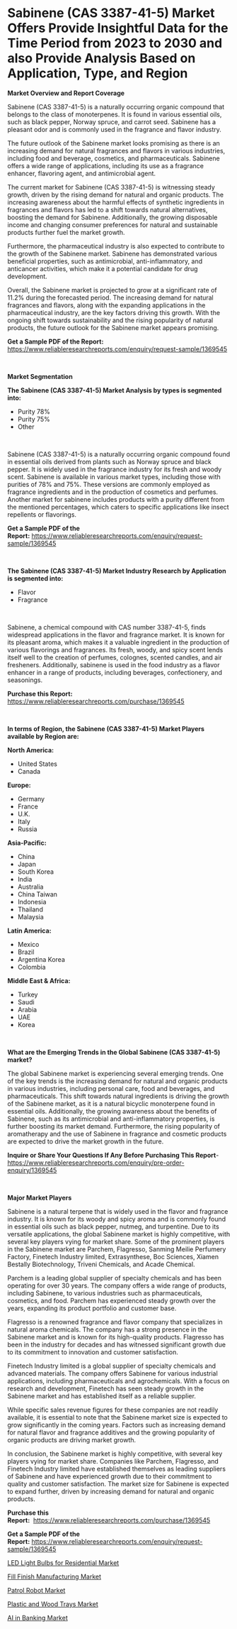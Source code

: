 <p><h1>Sabinene (CAS 3387-41-5) Market Offers Provide Insightful Data for the Time Period from 2023 to 2030 and also Provide Analysis Based on Application, Type, and Region</h1></p><p><strong>Market Overview and Report Coverage</strong></p>
<p><p>Sabinene (CAS 3387-41-5) is a naturally occurring organic compound that belongs to the class of monoterpenes. It is found in various essential oils, such as black pepper, Norway spruce, and carrot seed. Sabinene has a pleasant odor and is commonly used in the fragrance and flavor industry.</p><p>The future outlook of the Sabinene market looks promising as there is an increasing demand for natural fragrances and flavors in various industries, including food and beverage, cosmetics, and pharmaceuticals. Sabinene offers a wide range of applications, including its use as a fragrance enhancer, flavoring agent, and antimicrobial agent.</p><p>The current market for Sabinene (CAS 3387-41-5) is witnessing steady growth, driven by the rising demand for natural and organic products. The increasing awareness about the harmful effects of synthetic ingredients in fragrances and flavors has led to a shift towards natural alternatives, boosting the demand for Sabinene. Additionally, the growing disposable income and changing consumer preferences for natural and sustainable products further fuel the market growth.</p><p>Furthermore, the pharmaceutical industry is also expected to contribute to the growth of the Sabinene market. Sabinene has demonstrated various beneficial properties, such as antimicrobial, anti-inflammatory, and anticancer activities, which make it a potential candidate for drug development.</p><p>Overall, the Sabinene market is projected to grow at a significant rate of 11.2% during the forecasted period. The increasing demand for natural fragrances and flavors, along with the expanding applications in the pharmaceutical industry, are the key factors driving this growth. With the ongoing shift towards sustainability and the rising popularity of natural products, the future outlook for the Sabinene market appears promising.</p></p>
<p><strong>Get a Sample PDF of the Report:</strong> <a href="https://www.reliableresearchreports.com/enquiry/request-sample/1369545">https://www.reliableresearchreports.com/enquiry/request-sample/1369545</a></p>
<p>&nbsp;</p>
<p><strong>Market Segmentation</strong></p>
<p><strong>The Sabinene (CAS 3387-41-5) Market Analysis by types is segmented into:</strong></p>
<p><ul><li>Purity 78%</li><li>Purity 75%</li><li>Other</li></ul></p>
<p>&nbsp;</p>
<p><p>Sabinene (CAS 3387-41-5) is a naturally occurring organic compound found in essential oils derived from plants such as Norway spruce and black pepper. It is widely used in the fragrance industry for its fresh and woody scent. Sabinene is available in various market types, including those with purities of 78% and 75%. These versions are commonly employed as fragrance ingredients and in the production of cosmetics and perfumes. Another market for sabinene includes products with a purity different from the mentioned percentages, which caters to specific applications like insect repellents or flavorings.</p></p>
<p><strong>Get a Sample PDF of the Report:</strong>&nbsp;<a href="https://www.reliableresearchreports.com/enquiry/request-sample/1369545">https://www.reliableresearchreports.com/enquiry/request-sample/1369545</a></p>
<p>&nbsp;</p>
<p><strong>The Sabinene (CAS 3387-41-5) Market Industry Research by Application is segmented into:</strong></p>
<p><ul><li>Flavor</li><li>Fragrance</li></ul></p>
<p>&nbsp;</p>
<p><p>Sabinene, a chemical compound with CAS number 3387-41-5, finds widespread applications in the flavor and fragrance market. It is known for its pleasant aroma, which makes it a valuable ingredient in the production of various flavorings and fragrances. Its fresh, woody, and spicy scent lends itself well to the creation of perfumes, colognes, scented candles, and air fresheners. Additionally, sabinene is used in the food industry as a flavor enhancer in a range of products, including beverages, confectionery, and seasonings.</p></p>
<p><strong>Purchase this Report:</strong>&nbsp; <a href="https://www.reliableresearchreports.com/purchase/1369545">https://www.reliableresearchreports.com/purchase/1369545</a></p>
<p>&nbsp;</p>
<p><strong>In terms of Region, the Sabinene (CAS 3387-41-5) Market Players available by Region are:</strong></p>
<p>
    <p> <strong> North America: </strong>
        <ul>
            <li>United States</li>
            <li>Canada</li>
        </ul>
        </p> 
    <p> <strong> Europe: </strong>
        <ul>
            <li>Germany</li>
            <li>France</li>
            <li>U.K.</li>
            <li>Italy</li>
            <li>Russia</li>
        </ul>
        </p> 
    <p> <strong> Asia-Pacific: </strong>
        <ul>
            <li>China</li>
            <li>Japan</li>
            <li>South Korea</li>
            <li>India</li>
            <li>Australia</li>
            <li>China Taiwan</li>
            <li>Indonesia</li>
            <li>Thailand</li>
            <li>Malaysia</li>
        </ul>
        </p> 
    <p> <strong> Latin America: </strong>
        <ul>
            <li>Mexico</li>
            <li>Brazil</li>
            <li>Argentina Korea</li>
            <li>Colombia</li>
        </ul>
        </p> 
    <p> <strong> Middle East & Africa: </strong>
        <ul>
            <li>Turkey</li>
            <li>Saudi</li>
            <li>Arabia</li>
            <li>UAE</li>
            <li>Korea</li>
        </ul>
    </p>
    </p>
<p>&nbsp;</p>
<p><strong>What are the Emerging Trends in the Global Sabinene (CAS 3387-41-5) market?</strong></p>
<p><p>The global Sabinene market is experiencing several emerging trends. One of the key trends is the increasing demand for natural and organic products in various industries, including personal care, food and beverages, and pharmaceuticals. This shift towards natural ingredients is driving the growth of the Sabinene market, as it is a natural bicyclic monoterpene found in essential oils. Additionally, the growing awareness about the benefits of Sabinene, such as its antimicrobial and anti-inflammatory properties, is further boosting its market demand. Furthermore, the rising popularity of aromatherapy and the use of Sabinene in fragrance and cosmetic products are expected to drive the market growth in the future.</p></p>
<p><strong>Inquire or Share Your Questions If Any Before Purchasing This Report</strong>- <a href="https://www.reliableresearchreports.com/enquiry/pre-order-enquiry/1369545">https://www.reliableresearchreports.com/enquiry/pre-order-enquiry/1369545</a></p>
<p>&nbsp;</p>
<p><strong>Major Market Players</strong></p>
<p><p>Sabinene is a natural terpene that is widely used in the flavor and fragrance industry. It is known for its woody and spicy aroma and is commonly found in essential oils such as black pepper, nutmeg, and turpentine. Due to its versatile applications, the global Sabinene market is highly competitive, with several key players vying for market share. Some of the prominent players in the Sabinene market are Parchem, Flagresso, Sanming Meilie Perfumery Factory, Finetech Industry limited, Extrasynthese, Boc Sciences, Xiamen Bestally Biotechnology, Triveni Chemicals, and Acade Chemical.</p><p>Parchem is a leading global supplier of specialty chemicals and has been operating for over 30 years. The company offers a wide range of products, including Sabinene, to various industries such as pharmaceuticals, cosmetics, and food. Parchem has experienced steady growth over the years, expanding its product portfolio and customer base.</p><p>Flagresso is a renowned fragrance and flavor company that specializes in natural aroma chemicals. The company has a strong presence in the Sabinene market and is known for its high-quality products. Flagresso has been in the industry for decades and has witnessed significant growth due to its commitment to innovation and customer satisfaction.</p><p>Finetech Industry limited is a global supplier of specialty chemicals and advanced materials. The company offers Sabinene for various industrial applications, including pharmaceuticals and agrochemicals. With a focus on research and development, Finetech has seen steady growth in the Sabinene market and has established itself as a reliable supplier.</p><p>While specific sales revenue figures for these companies are not readily available, it is essential to note that the Sabinene market size is expected to grow significantly in the coming years. Factors such as increasing demand for natural flavor and fragrance additives and the growing popularity of organic products are driving market growth.</p><p>In conclusion, the Sabinene market is highly competitive, with several key players vying for market share. Companies like Parchem, Flagresso, and Finetech Industry limited have established themselves as leading suppliers of Sabinene and have experienced growth due to their commitment to quality and customer satisfaction. The market size for Sabinene is expected to expand further, driven by increasing demand for natural and organic products.</p></p>
<p><strong>Purchase this Report:</strong>&nbsp;&nbsp;<a href="https://www.reliableresearchreports.com/purchase/1369545">https://www.reliableresearchreports.com/purchase/1369545</a></p>
<p></p>
<p><strong>Get a Sample PDF of the Report:</strong>&nbsp;<a href="https://www.reliableresearchreports.com/enquiry/request-sample/1369545">https://www.reliableresearchreports.com/enquiry/request-sample/1369545</a></p>
<p><p><a href="https://github.com/jonneygiverf/Market-Research-Report-List-1/blob/main/led-light-bulbs-for-residential-market.md">LED Light Bulbs for Residential Market</a></p><p><a href="https://medium.com/@brayanborer/fill-finish-manufacturing-market-size-cagr-trends-2024-2030-8d751d5dc6b3">Fill Finish Manufacturing Market</a></p><p><a href="https://www.linkedin.com/pulse/patrol-robot-market-research-report-unlocks-analysis-financial-oivke/">Patrol Robot Market</a></p><p><a href="https://github.com/dziulagalemab/Market-Research-Report-List-1/blob/main/plastic-and-wood-trays-market.md">Plastic and Wood Trays Market</a></p><p><a href="https://medium.com/@ebbakautzer/ai-in-banking-market-size-cagr-trends-2024-2030-ced5cc21317e">AI in Banking Market</a></p></p>